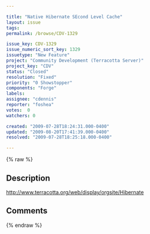 ```yaml
---

title: "Native Hibernate SEcond Level Cache"
layout: issue
tags: 
permalink: /browse/CDV-1329

issue_key: CDV-1329
issue_numeric_sort_key: 1329
issuetype: "New Feature"
project: "Community Development (Terracotta Server)"
project_key: "CDV"
status: "Closed"
resolution: "Fixed"
priority: "0 Showstopper"
components: "Forge"
labels: 
assignee: "cdennis"
reporter: "foshea"
votes:  0
watchers: 0

created: "2009-07-28T18:24:31.000-0400"
updated: "2009-08-20T17:41:39.000-0400"
resolved: "2009-07-28T18:25:18.000-0400"

---
```




{% raw %}



## Description

<div markdown="1" class="description">

http://www.terracotta.org/web/display/orgsite/Hibernate

</div>

## Comments



{% endraw %}
